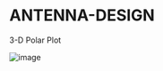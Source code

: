 # ANTENNA-DESIGN
 3-D Polar Plot
 
 ![image](https://user-images.githubusercontent.com/60343675/153801180-67f5d9c0-8f99-47e2-9105-93f236984f0f.png)
